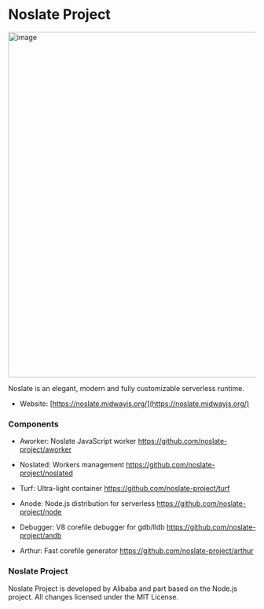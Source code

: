 
# Noslate Project

<img width="702" alt="image" src="https://gw.alicdn.com/imgextra/i2/O1CN019qyime1ZDKM3cAwng_!!6000000003160-2-tps-1324-390.png">


Noslate is an elegant, modern and fully customizable serverless runtime.


* Website: [https://noslate.midwayjs.org/](https://noslate.midwayjs.org/)



### Components
  

* Aworker: Noslate JavaScript worker https://github.com/noslate-project/aworker

* Noslated: Workers management https://github.com/noslate-project/noslated

* Turf: Ultra-light container https://github.com/noslate-project/turf

* Anode: Node.js distribution for serverless https://github.com/noslate-project/node

* Debugger: V8 corefile debugger for gdb/lldb https://github.com/noslate-project/andb

* Arthur: Fast corefile generator https://github.com/noslate-project/arthur


### Noslate Project

Noslate Project is developed by Alibaba and part based on the Node.js project. All changes licensed under the MIT License.
